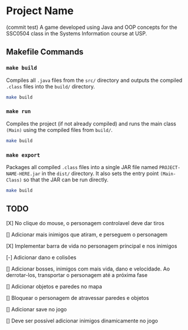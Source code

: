 # Project Name
(commit test)
A game developed using Java and OOP concepts for the SSC0504 class in the Systems Information course at USP.

## Makefile Commands

### `make build`

Compiles all `.java` files from the `src/` directory and outputs the compiled `.class` files into the `build/` directory.

```bash
make build
```

### `make run`

Compiles the project (if not already compiled) and runs the main class `(Main)` using the compiled files from `build/`.

```bash
make build
```

### `make export`

Packages all compiled `.class` files into a single JAR file named `PROJECT-NAME-HERE.jar` in the `dist/` directory. It also sets the entry point `(Main-Class)` so that the JAR can be run directly.

```bash
make build
```

## TODO

[X] No clique do mouse, o personagem controlavel deve dar tiros

[] Adicionar mais inimigos que atiram, e perseguem o personagem

[X] Implementar barra de vida no personagem principal e nos inimigos

[-] Adicionar dano e colisões

[] Adicionar bosses, inimigos com mais vida, dano e velocidade. Ao derrotar-los, transportar o personagem até a próxima fase

[] Adicionar objetos e paredes no mapa

[] Bloquear o personagem de atravessar paredes e objetos

[] Adicionar save no jogo

[] Deve ser possível adicionar inimigos dinamicamente no jogo
